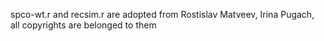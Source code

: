 spco-wt.r and recsim.r are adopted from Rostislav Matveev, Irina Pugach, all copyrights are belonged to them
